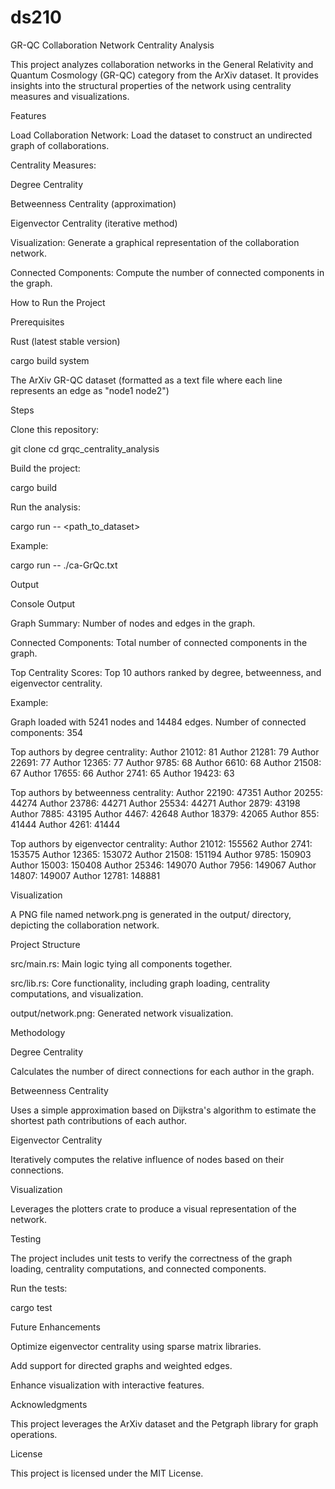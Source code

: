 # ds210
GR-QC Collaboration Network Centrality Analysis

This project analyzes collaboration networks in the General Relativity and Quantum Cosmology (GR-QC) category from the ArXiv dataset. It provides insights into the structural properties of the network using centrality measures and visualizations.

Features

Load Collaboration Network: Load the dataset to construct an undirected graph of collaborations.

Centrality Measures:

Degree Centrality

Betweenness Centrality (approximation)

Eigenvector Centrality (iterative method)

Visualization: Generate a graphical representation of the collaboration network.

Connected Components: Compute the number of connected components in the graph.

How to Run the Project

Prerequisites

Rust (latest stable version)

cargo build system

The ArXiv GR-QC dataset (formatted as a text file where each line represents an edge as "node1 node2")

Steps

Clone this repository:

git clone <repository-url>
cd grqc_centrality_analysis

Build the project:

cargo build

Run the analysis:

cargo run -- <path_to_dataset>

Example:

cargo run -- ./ca-GrQc.txt

Output

Console Output

Graph Summary: Number of nodes and edges in the graph.

Connected Components: Total number of connected components in the graph.

Top Centrality Scores: Top 10 authors ranked by degree, betweenness, and eigenvector centrality.

Example:

Graph loaded with 5241 nodes and 14484 edges.
Number of connected components: 354

Top authors by degree centrality:
Author 21012: 81
Author 21281: 79
Author 22691: 77
Author 12365: 77
Author 9785: 68
Author 6610: 68
Author 21508: 67
Author 17655: 66
Author 2741: 65
Author 19423: 63

Top authors by betweenness centrality:
Author 22190: 47351
Author 20255: 44274
Author 23786: 44271
Author 25534: 44271
Author 2879: 43198
Author 7885: 43195
Author 4467: 42648
Author 18379: 42065
Author 855: 41444
Author 4261: 41444

Top authors by eigenvector centrality:
Author 21012: 155562
Author 2741: 153575
Author 12365: 153072
Author 21508: 151194
Author 9785: 150903
Author 15003: 150408
Author 25346: 149070
Author 7956: 149067
Author 14807: 149007
Author 12781: 148881

Visualization

A PNG file named network.png is generated in the output/ directory, depicting the collaboration network.

Project Structure

src/main.rs: Main logic tying all components together.

src/lib.rs: Core functionality, including graph loading, centrality computations, and visualization.

output/network.png: Generated network visualization.

Methodology

Degree Centrality

Calculates the number of direct connections for each author in the graph.

Betweenness Centrality

Uses a simple approximation based on Dijkstra's algorithm to estimate the shortest path contributions of each author.

Eigenvector Centrality

Iteratively computes the relative influence of nodes based on their connections.

Visualization

Leverages the plotters crate to produce a visual representation of the network.

Testing

The project includes unit tests to verify the correctness of the graph loading, centrality computations, and connected components.

Run the tests:

cargo test

Future Enhancements

Optimize eigenvector centrality using sparse matrix libraries.

Add support for directed graphs and weighted edges.

Enhance visualization with interactive features.

Acknowledgments

This project leverages the ArXiv dataset and the Petgraph library for graph operations.

License

This project is licensed under the MIT License.
